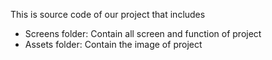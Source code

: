 This is source code of our project that includes
- Screens folder: Contain all screen and function of project
- Assets folder: Contain the image of project